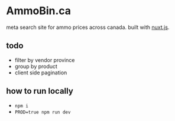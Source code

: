 # AmmoBin.ca

meta search site for ammo prices across canada. built with [nuxt.js](https://nuxtjs.org).

## todo
- filter by vendor  province
- group by product
- client side pagination


## how to run locally
- ```npm i```
- ```PROD=true npm run dev```